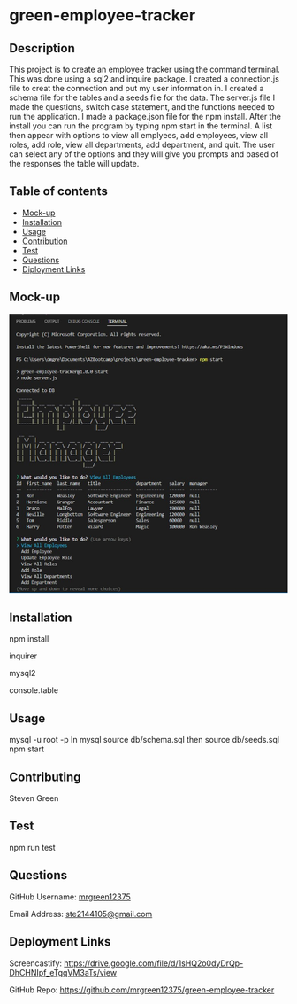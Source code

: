# green-employee-tracker

## Description
This project is to create an employee tracker using the command terminal. This was done using a sql2 and inquire package. I created a connection.js file to creat the connection and put my user information in. I created a schema file for the tables and a seeds file for the data. The server.js file I made the questions, switch case statement, and the functions needed to run the application. I made a package.json file for the npm install. After the install you can run the program by typing npm start in the terminal. A list then appear with options to view all emplyees, add employees, view all roles, add role, view all departments, add department, and quit. The user can select any of the options and they will give you prompts and based of the responses the table will update. 
## Table of contents
- [Mock-up](#Mock-up)
- [Installation](#Installation)
- [Usage](#Usage)
- [Contribution](#Contributing)
- [Test](#Test)
- [Questions](#Questions)
- [Diployment Links](#Questions)
## Mock-up
![alt green employee tracker app](mock-up.jpg)
## Installation
npm install

inquirer

mysql2

console.table
## Usage
mysql -u root -p
In mysql source db/schema.sql then source db/seeds.sql
npm start
## Contributing
Steven Green
## Test
npm run test
## Questions
GitHub Username: [mrgreen12375](https://github.com/mrgreen12375)

Email Address: [ste2144105@gmail.com](ste2144105@gmail.com)
## Deployment Links
Screencastify: https://drive.google.com/file/d/1sHQ2o0dyDrQp-DhCHNIpf_eTgqVM3aTs/view

GitHub Repo: https://github.com/mrgreen12375/green-employee-tracker